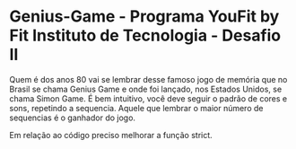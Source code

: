 # Genius-Game - Programa YouFit by Fit Instituto de Tecnologia - Desafio II

Quem é dos anos 80 vai se lembrar desse famoso jogo de memória que no Brasil se chama Genius Game e onde foi lançado, nos Estados Unidos, se chama Simon Game.
É bem intuitivo, você deve seguir o padrão de cores e sons, repetindo a sequencia. Aquele que lembrar o maior número de sequencias é o ganhador do jogo.

Em relação ao código preciso melhorar a função strict.
